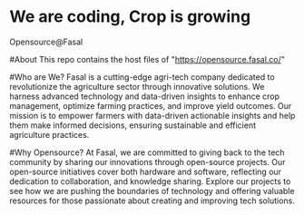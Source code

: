 # We are coding, Crop is growing
Opensource@Fasal

#About
This repo contains the host files of "https://opensource.fasal.co/"

#Who are We?
Fasal is a cutting-edge agri-tech company dedicated to revolutionize the agriculture sector through innovative solutions. We harness advanced technology and data-driven insights to enhance crop management, optimize farming practices, and improve yield outcomes. Our mission is to empower farmers with data-driven actionable insights and help them make informed decisions, ensuring sustainable and efficient agriculture practices.

#Why Opensource?
At Fasal, we are committed to giving back to the tech community by sharing our innovations through open-source projects. Our open-source initiatives cover both hardware and software, reflecting our dedication to collaboration, and knowledge sharing. Explore our projects to see how we are pushing the boundaries of technology and offering valuable resources for those passionate about creating and improving tech solutions.
